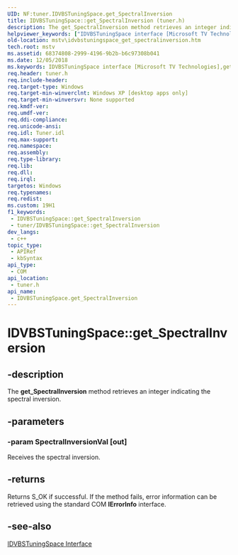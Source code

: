 ```yaml
---
UID: NF:tuner.IDVBSTuningSpace.get_SpectralInversion
title: IDVBSTuningSpace::get_SpectralInversion (tuner.h)
description: The get_SpectralInversion method retrieves an integer indicating the spectral inversion.
helpviewer_keywords: ["IDVBSTuningSpace interface [Microsoft TV Technologies]","get_SpectralInversion method","IDVBSTuningSpace.get_SpectralInversion","IDVBSTuningSpace::get_SpectralInversion","IDVBSTuningSpaceget_SpectralInversion","get_SpectralInversion","get_SpectralInversion method [Microsoft TV Technologies]","get_SpectralInversion method [Microsoft TV Technologies]","IDVBSTuningSpace interface","mstv.idvbstuningspace_get_spectralinversion","tuner/IDVBSTuningSpace::get_SpectralInversion"]
old-location: mstv\idvbstuningspace_get_spectralinversion.htm
tech.root: mstv
ms.assetid: 68374808-2999-4196-9b2b-b6c97308b041
ms.date: 12/05/2018
ms.keywords: IDVBSTuningSpace interface [Microsoft TV Technologies],get_SpectralInversion method, IDVBSTuningSpace.get_SpectralInversion, IDVBSTuningSpace::get_SpectralInversion, IDVBSTuningSpaceget_SpectralInversion, get_SpectralInversion, get_SpectralInversion method [Microsoft TV Technologies], get_SpectralInversion method [Microsoft TV Technologies],IDVBSTuningSpace interface, mstv.idvbstuningspace_get_spectralinversion, tuner/IDVBSTuningSpace::get_SpectralInversion
req.header: tuner.h
req.include-header: 
req.target-type: Windows
req.target-min-winverclnt: Windows XP [desktop apps only]
req.target-min-winversvr: None supported
req.kmdf-ver: 
req.umdf-ver: 
req.ddi-compliance: 
req.unicode-ansi: 
req.idl: Tuner.idl
req.max-support: 
req.namespace: 
req.assembly: 
req.type-library: 
req.lib: 
req.dll: 
req.irql: 
targetos: Windows
req.typenames: 
req.redist: 
ms.custom: 19H1
f1_keywords:
 - IDVBSTuningSpace::get_SpectralInversion
 - tuner/IDVBSTuningSpace::get_SpectralInversion
dev_langs:
 - c++
topic_type:
 - APIRef
 - kbSyntax
api_type:
 - COM
api_location:
 - tuner.h
api_name:
 - IDVBSTuningSpace.get_SpectralInversion
---
```


# IDVBSTuningSpace::get_SpectralInversion


## -description

The <b>get_SpectralInversion</b> method retrieves an integer indicating the spectral inversion.

## -parameters

### -param SpectralInversionVal [out]

Receives the spectral inversion.

## -returns

Returns S_OK if successful. If the method fails, error information can be retrieved using the standard COM <b>IErrorInfo</b> interface.

## -see-also

<a href="https://docs.microsoft.com/previous-versions/windows/desktop/api/tuner/nn-tuner-idvbstuningspace">IDVBSTuningSpace Interface</a>

